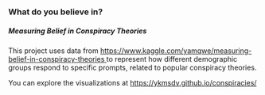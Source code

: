 ### What do you believe in?
##### Measuring Belief in Conspiracy Theories

This project uses data from [https://www.kaggle.com/yamqwe/measuring-belief-in-conspiracy-theories ](https://www.kaggle.com/yamqwe/measuring-belief-in-conspiracy-theories)  to represent how different demographic groups respond to specific prompts, related to popular conspiracy theories. 

You can explore the visualizations at [https://ykmsdv.github.io/conspiracies/ ](https://ykmsdv.github.io/conspiracies/) 